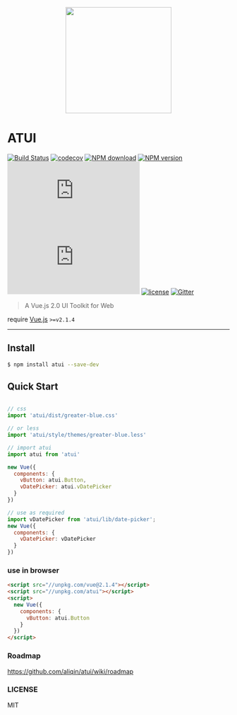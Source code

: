 <p align="center">
  <img width="240" src="http://img.alicdn.com/tps/TB16_awMVXXXXcKXpXXXXXXXXXX-360-92.png">
</p>


# ATUI
[![Build Status](https://travis-ci.org/aliqin/atui.svg?branch=dev)](https://travis-ci.org/aliqin/atui)
[![codecov](https://codecov.io/gh/aliqin/atui/branch/master/graph/badge.svg)](https://codecov.io/gh/aliqin/atui)
[![NPM download][npmdl-image]][npm-url]
[![NPM version][npm-image]][npm-url]
[![gzip size:JS][gzipjs-image]][npm-url]
[![gzip size:css][gzipcss-image]][npm-url]
[![license][license-image]][npm-url]
[![Gitter](https://badges.gitter.im/aliqin/atui.svg)](https://gitter.im/aliqin/atui?utm_source=badge&utm_medium=badge&utm_campaign=pr-badge)

[npmdl-image]: https://img.shields.io/npm/dm/atui.svg
[npm-image]: https://img.shields.io/npm/v/atui.svg?style=flat
[gzipjs-image]: http://img.badgesize.io/https://unpkg.com/atui/dist/atui.js?compression=gzip&label=gzip%20size:%20JS
[gzipcss-image]: http://img.badgesize.io/https://unpkg.com/atui/dist/greater-blue.css?compression=gzip&label=gzip%20size:%20CSS
[npm-url]: https://www.npmjs.com/package/atui
[license-image]: https://img.shields.io/badge/license-MIT-blue.svg

> A Vue.js 2.0 UI Toolkit for Web

require [Vue.js](http://vuejs.org/) `>=v2.1.4`

--------





## Install

```bash
$ npm install atui --save-dev
```


## Quick Start
```js

// css
import 'atui/dist/greater-blue.css'

// or less
import 'atui/style/themes/greater-blue.less'

// import atui
import atui from 'atui'

new Vue({
  components: {
    vButton: atui.Button,
    vDatePicker: atui.vDatePicker
  }
})

// use as required
import vDatePicker from 'atui/lib/date-picker';
new Vue({
  components: {
    vDatePicker: vDatePicker
  }
})

```

### use in browser

```html
<script src="//unpkg.com/vue@2.1.4"></script>
<script src="//unpkg.com/atui"></script>
<script>
  new Vue({
    components: {
      vButton: atui.Button
    }
  })
</script>
```

### Roadmap
https://github.com/aliqin/atui/wiki/roadmap

### LICENSE
MIT
